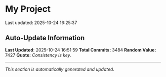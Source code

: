 # My Project


Last updated: 2025-10-24 16:25:37



































































































































































































































































































































































































































































































































































































































































































































































































































































































































































































































































































































































































































































































































































































































































































































































































































































































































































































































































































































































































































































































































































































































































































































































































































































































































































































































































































































































































































































































































































































































































































































































































































































































































































































































































































































































































































































































































































































































































































































































































































## Auto-Update Information

**Last Updated:** 2025-10-24 16:51:59
**Total Commits:** 3484
**Random Value:** 7427
**Quote:** _Consistency is key._

---
_This section is automatically generated and updated._
